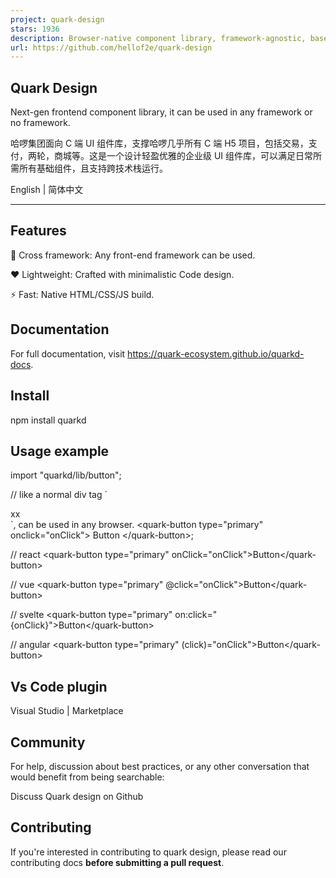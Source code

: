 ```yaml
---
project: quark-design
stars: 1936
description: Browser-native component library, framework-agnostic, base on web components.(企业级 H5 UI 组件库，无框架，即插即用。)
url: https://github.com/hellof2e/quark-design
---
```


Quark Design
------------

Next-gen frontend component library, it can be used in any framework or no framework.

哈啰集团面向 C 端 UI 组件库，支撑哈啰几乎所有 C 端 H5 项目，包括交易，支付，两轮，商城等。这是一个设计轻盈优雅的企业级 UI 组件库，可以满足日常所需所有基础组件，且支持跨技术栈运行。

English | 简体中文

* * *

Features
--------

🚀 Cross framework: Any front-end framework can be used.

❤️ Lightweight: Crafted with minimalistic Code design.

⚡️ Fast: Native HTML/CSS/JS build.

Documentation
-------------

For full documentation, visit https://quark-ecosystem.github.io/quarkd-docs.

Install
-------

npm install quarkd

Usage example
-------------

import "quarkd/lib/button";

// like a normal div tag \`<div>xx</div>\`, can be used in any browser.
<quark-button type\="primary" onclick\="onClick"\>
  Button
</quark-button\>;

// react
<quark-button type\="primary" onClick\="onClick"\>Button</quark-button\>

// vue
<quark-button type\="primary" @click\="onClick"\>Button</quark-button\>

// svelte
<quark-button type\="primary" on:click\="{onClick}"\>Button</quark-button\>

// angular
<quark-button type\="primary" (click)\="onClick"\>Button</quark-button\>

Vs Code plugin
--------------

Visual Studio | Marketplace

Community
---------

For help, discussion about best practices, or any other conversation that would benefit from being searchable:

Discuss Quark design on Github

Contributing
------------

If you're interested in contributing to quark design, please read our contributing docs **before submitting a pull request**.
